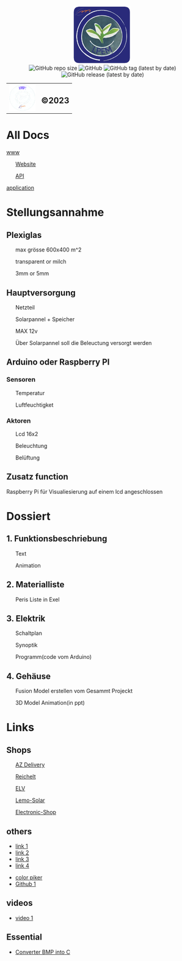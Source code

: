 <div>
    <div class="heder">
        <div align="center">
            <img src="https://github.com/mulke068/Gewachshaus/blob/c2ff0bcefa5d99ff24013ec02ff239405733d12e/img/logo_1024x1024.png" title="LPEM LOGO" alt="LPEM LOGO" width="150" height="150"/>&nbsp;
        </div>
        <table align="center">
            <tr>
                <td><img src="https://github.com/mulke068/Gewachshaus/blob/c2ff0bcefa5d99ff24013ec02ff239405733d12e/img/qwa.png" width="70" height="70"/></td>
                <td><h2 >©2023</h2></td>
                <div align="center">
                    <img alt="GitHub repo size" src="https://img.shields.io/github/repo-size/mulke068/Gewachshaus?color=blue&logo=Gewachshaus&logoColor=red">
                    <img alt="GitHub" src="https://img.shields.io/github/license/mulke068/Gewachshaus">
                    <img alt="GitHub tag (latest by date)" src="https://img.shields.io/github/v/tag/mulke068/Gewachshaus">
                    <img alt="GitHub release (latest by date)" src="https://img.shields.io/github/v/release/mulke068/Gewachshaus?display_name=tag">
                </div>
            </tr>
        </table>
    </div>
    <div class="content">
        <h1>All Docs</h1>
        <a href="code/www/README.md">www</a>
        <ul><a href="code/www/nuxt/README.md">Website</a></ul>
        <ul><a href="code/www/api/README.md">API</a></ul>
        <a href="code/application/README.md">application</a>
        <h1>Stellungsannahme</h1>
        <h2>Plexiglas</h2>
            <ul>max grösse 600x400 m^2</ul>
            <ul>transparent or milch</ul>
            <ul>3mm or 5mm</ul>
        <h2>Hauptversorgung</h2>
            <ul>Netzteil</ul> 
            <ul>Solarpannel + Speicher</ul>
            <ul>MAX 12v</ul>
            <ul>Über Solarpannel soll die Beleuctung versorgt werden</ul>
        <h2>Arduino oder Raspberry PI</h2>
        <h3>Sensoren</h3>
            <ul>Temperatur</ul>
            <ul>Luftfeuchtigket</ul>
        <h3>Aktoren</h3>
            <ul>Lcd 16x2</ul>
            <ul>Beleuchtung</ul>
            <ul>Belüftung</ul>
        <h2>Zusatz function</h2>
        <p>Raspberry Pi für Visualiesierung auf einem lcd angeschlossen<p>
        <h1>Dossiert</h1>
        <h2>1. Funktionsbeschriebung</h2>
            <ul>Text</ul>
            <ul>Animation</ul>
        <h2>2. Materialliste</h2>
            <ul>Peris Liste in Exel</ul>
        <h2>3. Elektrik</h2>
            <ul>Schaltplan</ul>
            <ul>Synoptik</ul>
            <ul>Programm(code vom Arduino)</ul>
        <h2>4. Gehäuse</h2>
            <ul>Fusion Model erstellen vom Gesammt Projeckt</ul>
            <ul>3D Model Animation(in ppt)</ul>
    </div>
    <div class="bottom">
        <div>
            <h1>Links</h1>
                <h2>Shops</h2>
                    <ul><a href="https://www.az-delivery.de" target="_blank">AZ Delivery</a></ul>
                    <ul><a href="https://www.reichelt.de" target="_blank">Reichelt</a></ul>
                    <ul><a href="https://de.elv.com" target="_blank">ELV</a></ul>
                    <ul><a href="https://lemo-solar.de" target="_blank">Lemo-Solar</a></ul>
                    <ul><a href="https://www.electronic-shop.lu" target="_blank">Electronic-Shop</a></ul>
                <h2>others</h2>
                    <ul>
                        <li><a href="http://projects.htl-klu.at/Projekt_1617/pr7abeli35331/Internet/details.html" target="_blank">link 1</a></li>
                        <li><a href="https://randomnerdtutorials.com/esp32-http-get-post-arduino/" target="_blank">link 2</a></li>
                        <li><a href="https://randomnerdtutorials.com/getting-started-node-red-dashboard/" target="_blank">link 3</a></li>
                        <li><a href="https://www.instructables.com/Automated-Greenhouse/" target="_blank">link 4</a></li>
                    </ul>
                    <ul>
                        <li><a href="http://www.barth-dev.de/online/rgb565-color-picker/" target="_blank">color piker</a></li>
                        <li><a href="https://github.com/jiteshsaini/rest-api-examples" target="_blank">Github 1</a></li>
                    </ul>
                <h2>videos</h2>
                    <ul>
                        <li><a href="https://www.youtube.com/watch?v=1J8-cBR0R3M" target="_blank">video 1</a></li>
                    </ul>
                <h2>Essential</h2>
                    <ul>
                        <li><a href="https://javl.github.io/image2cpp/" target="_blank">Converter BMP into C</a></li>
                    </ul>
